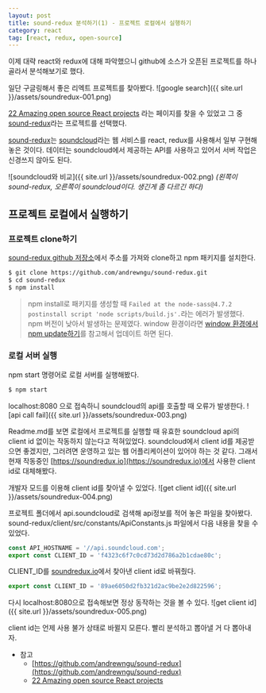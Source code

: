 ```yaml
---
layout: post
title: sound-redux 분석하기(1) - 프로젝트 로컬에서 실행하기
category: react
tag: [react, redux, open-source] 
---
```


이제 대략 react와 redux에 대해 파악했으니 github에 소스가 오픈된 프로젝트를 하나 골라서 분석해보기로 했다.

일단 구글링해서 좋은 리엑트 프로젝트를 찾아봤다.
![google search]({{ site.url }}/assets/soundredux-001.png)

[22 Amazing open source React projects](https://medium.mybridge.co/22-amazing-open-source-react-projects-cb8230ec719f) 라는 페이지를 찾을 수 있었고 그 중 [sound-redux](https://soundredux.io)라는 프로젝트를 선택했다.

[sound-redux](https://soundredux.io)는 [soundcloud](https://soundcloud.com/)라는 웹 서비스를 react, redux를 사용해서 일부 구현해 놓은 것이다. 데이터는 soundcloud에서 제공하는 API를 사용하고 있어서 서버 작업은 신경쓰지 않아도 된다.

![soundcloud와 비교]({{ site.url }}/assets/soundredux-002.png)
*(왼쪽이 sound-redux, 오른쪽이 soundcloud이다. 생긴게 좀 다르긴 하다)*

## 프로젝트 로컬에서 실행하기

### 프로젝트 clone하기
[sound-redux github 저장소](https://github.com/andrewngu/sound-redux)에서 주소를 가져와 clone하고 npm 패키지를 설치한다.

```bash
$ git clone https://github.com/andrewngu/sound-redux.git
$ cd sound-redux
$ npm install
```
> npm install로 패키지를 생성할 때 `Failed at the node-sass@4.7.2 postinstall script 'node scripts/build.js'.`라는 에러가 발생했다. npm 버전이 낮아서 발생하는 문제였다. window 환경이라면 [window 환경에서 npm update하기](/npm/2017/12/13/npm-update-in-window/)를 참고해서 업데이트 하면 된다.

### 로컬 서버 실행
npm start 명령어로 로컬 서버를 실행해봤다.
```bash
$ npm start
```

localhost:8080 으로 접속하니 soundcloud의 api를 호출할 때 오류가 발생한다.
![api call fail]({{ site.url }}/assets/soundredux-003.png)

Readme.md를 보면 로컬에서 프로젝트를 실행할 때 유효한 soundcloud api의 client id 없이는 작동하지 않는다고 적혀있었다. soundcloud에서 client id를 제공받으면 좋겠지만, 그러려면 운영하고 있는 웹 어플리케이션이 있어야 하는 것 같다. 그래서 현재 작동중인 [https://soundredux.io](https://soundredux.io)에서 사용한 client id로 대체해봤다. 

개발자 모드를 이용해 client id를 찾아낼 수 있었다.
![get client id]({{ site.url }}/assets/soundredux-004.png)

프로젝트 폴더에서 api.soundcloud로 검색해 api정보를 적어 놓은 파일을 찾아봤다.
sound-redux/client/src/constants/ApiConstants.js 파일에서 다음 내용을 찾을 수 있었다.
```jsx
const API_HOSTNAME = '//api.soundcloud.com';
export const CLIENT_ID = 'f4323c6f7c0cd73d2d786a2b1cdae80c';
```

CLIENT_ID를 [soundredux.io](https://soundredux.io)에서 찾아낸 client id로 바꿔줬다.
```jsx
export const CLIENT_ID = '89ae6050d2fb321d2ac9be2e2d822596';
```

다시 localhost:8080으로 접속해보면 정상 동작하는 것을 볼 수 있다.
![get client id]({{ site.url }}/assets/soundredux-005.png)


client id는 언제 사용 불가 상태로 바뀔지 모른다. 빨리 분석하고 뽑아낼 거 다 뽑아내자.


- 참고
  - [https://github.com/andrewngu/sound-redux](https://github.com/andrewngu/sound-redux)
  - [22 Amazing open source React projects](https://medium.mybridge.co/22-amazing-open-source-react-projects-cb8230ec719f)
